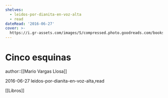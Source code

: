 ```yaml
---
shelves:
  - leidos-por-dianita-en-voz-alta
  - read
dateRead: '2016-06-27'
cover: >-
  https://i.gr-assets.com/images/S/compressed.photo.goodreads.com/books/1455172930l/28190198.jpg
---
```

# Cinco esquinas

author::[[Mario Vargas Llosa]]

2016-06-27
leidos-por-dianita-en-voz-alta,read

[[Libros]]